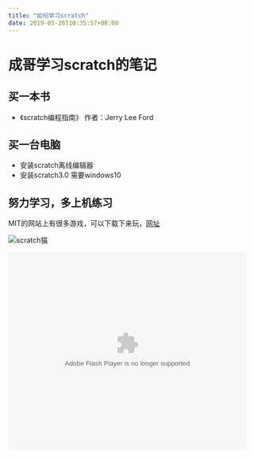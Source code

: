 ```yaml
---
title: "如何学习scratch"
date: 2019-05-26T10:35:57+08:00
---
```

# 成哥学习scratch的笔记
## 买一本书
+ 《scratch编程指南》 作者：Jerry Lee Ford  

## 买一台电脑
+ 安装scratch离线编辑器
+ 安装scratch3.0 需要windows10 

## 努力学习，多上机练习
   MIT的网站上有很多游戏，可以下载下来玩，[网址](https://scratch.mit.edu)

![scratch猫](https://cn.bing.com/th?id=OIP.iIkZgJ37s_9U4wygIzL3MQHaEJ&pid=Api&rs=1&p=0)



<embed src='http://player.youku.com/player.php/sid/XMjY2MzA1ODQzMg==/v.swf' allowFullScreen='true' quality='high' width='480' height='400' align='middle' allowScriptAccess='always' type='application/x-shockwave-flash'></embed>